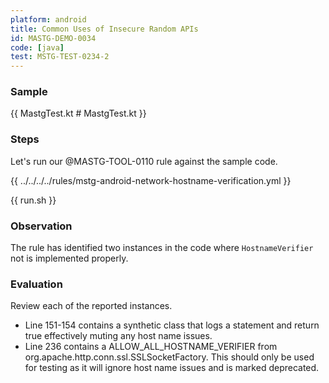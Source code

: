 ```yaml
---
platform: android
title: Common Uses of Insecure Random APIs
id: MASTG-DEMO-0034
code: [java]
test: MSTG-TEST-0234-2
---
```


### Sample

{{ MastgTest.kt # MastgTest.kt }}

### Steps

Let's run our @MASTG-TOOL-0110 rule against the sample code.

{{ ../../../../rules/mstg-android-network-hostname-verification.yml }}

{{ run.sh }}

### Observation

The rule has identified two instances in the code where `HostnameVerifier` not is implemented properly.

### Evaluation

Review each of the reported instances.

- Line 151-154 contains a synthetic class that logs a statement and return true effectively muting any host name issues. 
- Line 236 contains a ALLOW_ALL_HOSTNAME_VERIFIER from org.apache.http.conn.ssl.SSLSocketFactory. This should only be used for testing as it will ignore host name issues and is marked deprecated.
